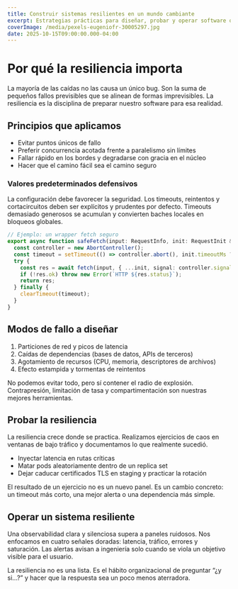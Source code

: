 ```yaml
---
title: Construir sistemas resilientes en un mundo cambiante
excerpt: Estrategias prácticas para diseñar, probar y operar software que maneje los fallos con elegancia.
coverImage: /media/pexels-eugeniofr-30005297.jpg
date: 2025-10-15T09:00:00.000-04:00
---
```


# Por qué la resiliencia importa

La mayoría de las caídas no las causa un único bug. Son la suma de pequeños fallos previsibles que se alinean de formas imprevisibles. La resiliencia es la disciplina de preparar nuestro software para esa realidad.

## Principios que aplicamos

- Evitar puntos únicos de fallo
- Preferir concurrencia acotada frente a paralelismo sin límites
- Fallar rápido en los bordes y degradarse con gracia en el núcleo
- Hacer que el camino fácil sea el camino seguro

### Valores predeterminados defensivos

La configuración debe favorecer la seguridad. Los timeouts, reintentos y cortacircuitos deben ser explícitos y prudentes por defecto. Timeouts demasiado generosos se acumulan y convierten baches locales en bloqueos globales.

```ts
// Ejemplo: un wrapper fetch seguro
export async function safeFetch(input: RequestInfo, init: RequestInit & { timeoutMs?: number } = {}) {
  const controller = new AbortController();
  const timeout = setTimeout(() => controller.abort(), init.timeoutMs ?? 3000);
  try {
    const res = await fetch(input, { ...init, signal: controller.signal });
    if (!res.ok) throw new Error(`HTTP ${res.status}`);
    return res;
  } finally {
    clearTimeout(timeout);
  }
}
```

## Modos de fallo a diseñar

1. Particiones de red y picos de latencia
2. Caídas de dependencias (bases de datos, APIs de terceros)
3. Agotamiento de recursos (CPU, memoria, descriptores de archivos)
4. Efecto estampida y tormentas de reintentos

No podemos evitar todo, pero sí contener el radio de explosión. Contrapresión, limitación de tasa y compartimentación son nuestras mejores herramientas.

## Probar la resiliencia

La resiliencia crece donde se practica. Realizamos ejercicios de caos en ventanas de bajo tráfico y documentamos lo que realmente sucedió.

- Inyectar latencia en rutas críticas
- Matar pods aleatoriamente dentro de un replica set
- Dejar caducar certificados TLS en staging y practicar la rotación

El resultado de un ejercicio no es un nuevo panel. Es un cambio concreto: un timeout más corto, una mejor alerta o una dependencia más simple.

## Operar un sistema resiliente

Una observabilidad clara y silenciosa supera a paneles ruidosos. Nos enfocamos en cuatro señales doradas: latencia, tráfico, errores y saturación. Las alertas avisan a ingeniería solo cuando se viola un objetivo visible para el usuario.

La resiliencia no es una lista. Es el hábito organizacional de preguntar “¿y si…?” y hacer que la respuesta sea un poco menos aterradora.
